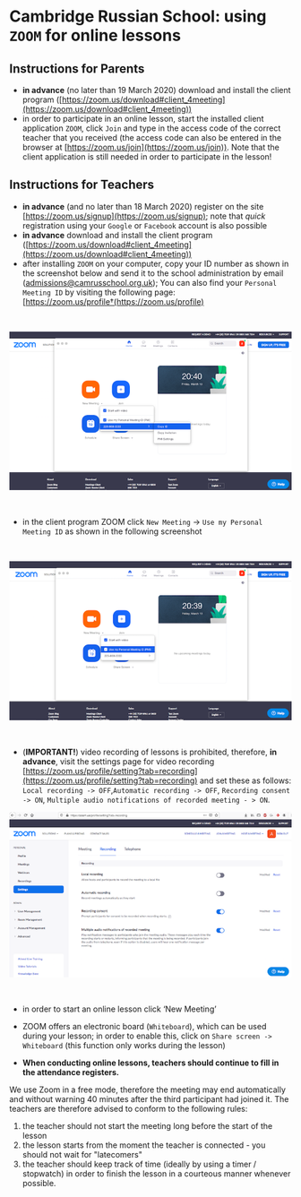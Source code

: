 # Cambridge Russian School: using `ZOOM` for online lessons

## Instructions for Parents

* **in advance** (no later than 19 March 2020) download and install the client program ([https://zoom.us/download#client_4meeting](https://zoom.us/download#client_4meeting))
* in order to participate in an online lesson, start the installed client application `ZOOM`, click `Join` and type in the access code of the correct teacher that you received (the access code can also be entered in the browser at [https://zoom.us/join](https://zoom.us/join)). Note that the client application is still needed in order to participate in the lesson!

## Instructions for Teachers
* **in advance** (and no later than 18 March 2020) register on the site [https://zoom.us/signup](https://zoom.us/signup); note that *quick* registration using your `Google` or `Facebook` account is also possible
* **in advance** download and install the client program ([https://zoom.us/download#client_4meeting](https://zoom.us/download#client_4meeting))
* after installing `ZOOM` on your computer, copy your ID number as shown in the screenshot below and send it to the school administration by email (admissions@camrusschool.org.uk); You can also find your `Personal Meeting ID` by visiting the following page: [https://zoom.us/profile†(https://zoom.us/profile)

&nbsp;

![alt text](figures/copy-ID.png)

&nbsp;

* in the client program ZOOM click `New Meeting` -> `Use my Personal Meeting ID` as shown in the following screenshot

&nbsp;

![alt text](figures/use-my-personal-meeting-ID.png)

&nbsp;

* (**IMPORTANT!**) video recording of lessons is prohibited, therefore, **in advance**, visit the settings page for video recording [https://zoom.us/profile/setting?tab=recording](https://zoom.us/profile/setting?tab=recording) and set these as follows: `Local recording -> OFF`,`Automatic recording -> OFF`, `Recording consent -> ON`, `Multiple audio notifications of recorded meeting - > ON`.
&nbsp;

![alt text](figures/recordings-settings.png)

&nbsp;

* in order to start an online lesson click ‘New Meeting’

* ZOOM offers an electronic board (`Whiteboard`), which can be used during your lesson; in order to enable this, click on `Share screen -> Whiteboard` (this function only works during the lesson)

* **When conducting online lessons, teachers should continue to fill in the attendance registers.**


We use Zoom  in a free mode, therefore the meeting may end automatically and without warning 40 minutes after the third participant had joined it. The teachers are therefore advised to conform to the following rules:
1. the teacher should not start the meeting long before the start of the lesson
2. the lesson starts from the moment the teacher is connected - you should not wait for "latecomers"
3. the teacher should keep track of time (ideally by using a timer / stopwatch) in order to finish the lesson in a courteous manner whenever possible.